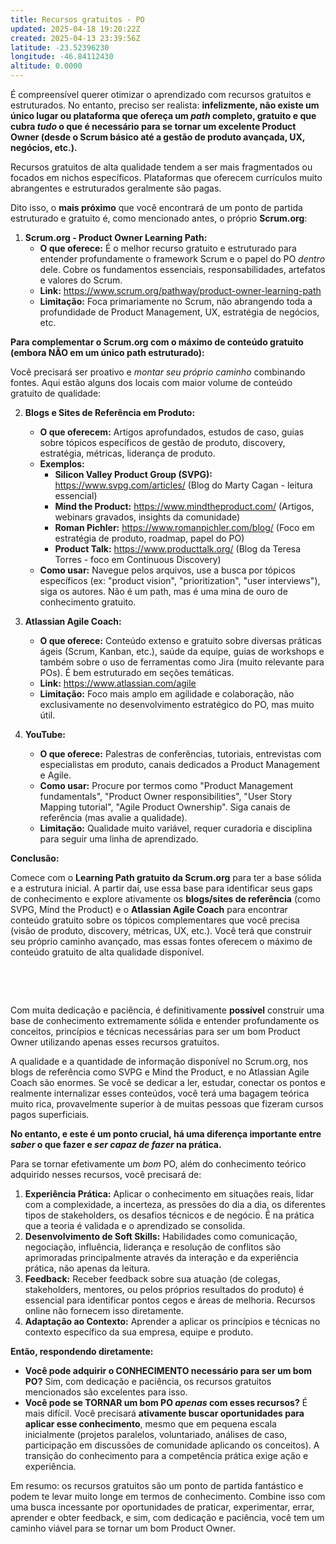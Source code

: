 ```yaml
---
title: Recursos gratuitos - PO
updated: 2025-04-18 19:20:22Z
created: 2025-04-13 23:39:56Z
latitude: -23.52396230
longitude: -46.84112430
altitude: 0.0000
---
```


É compreensível querer otimizar o aprendizado com recursos gratuitos e estruturados. No entanto, preciso ser realista: **infelizmente, não existe um único lugar ou plataforma que ofereça um *path* completo, gratuito e que cubra *tudo* o que é necessário para se tornar um excelente Product Owner (desde o Scrum básico até a gestão de produto avançada, UX, negócios, etc.).**

Recursos gratuitos de alta qualidade tendem a ser mais fragmentados ou focados em nichos específicos. Plataformas que oferecem currículos muito abrangentes e estruturados geralmente são pagas.

Dito isso, o **mais próximo** que você encontrará de um ponto de partida estruturado e gratuito é, como mencionado antes, o próprio **Scrum.org**:

1.  **Scrum.org - Product Owner Learning Path:**
    - **O que oferece:** É o melhor recurso gratuito e estruturado para entender profundamente o framework Scrum e o papel do PO *dentro* dele. Cobre os fundamentos essenciais, responsabilidades, artefatos e valores do Scrum.
    - **Link:** https://www.scrum.org/pathway/product-owner-learning-path
    - **Limitação:** Foca primariamente no Scrum, não abrangendo toda a profundidade de Product Management, UX, estratégia de negócios, etc.

**Para complementar o Scrum.org com o máximo de conteúdo gratuito (embora NÃO em um único path estruturado):**

Você precisará ser proativo e *montar seu próprio caminho* combinando fontes. Aqui estão alguns dos locais com maior volume de conteúdo gratuito de qualidade:

2.  **Blogs e Sites de Referência em Produto:**
    
    - **O que oferecem:** Artigos aprofundados, estudos de caso, guias sobre tópicos específicos de gestão de produto, discovery, estratégia, métricas, liderança de produto.
    - **Exemplos:**
        - **Silicon Valley Product Group (SVPG):** https://www.svpg.com/articles/ (Blog do Marty Cagan - leitura essencial)
        - **Mind the Product:** https://www.mindtheproduct.com/ (Artigos, webinars gravados, insights da comunidade)
        - **Roman Pichler:** https://www.romanpichler.com/blog/ (Foco em estratégia de produto, roadmap, papel do PO)
        - **Product Talk:** https://www.producttalk.org/ (Blog da Teresa Torres - foco em Continuous Discovery)
    - **Como usar:** Navegue pelos arquivos, use a busca por tópicos específicos (ex: "product vision", "prioritization", "user interviews"), siga os autores. Não é um path, mas é uma mina de ouro de conhecimento gratuito.
3.  **Atlassian Agile Coach:**
    
    - **O que oferece:** Conteúdo extenso e gratuito sobre diversas práticas ágeis (Scrum, Kanban, etc.), saúde da equipe, guias de workshops e também sobre o uso de ferramentas como Jira (muito relevante para POs). É bem estruturado em seções temáticas.
    - **Link:** https://www.atlassian.com/agile
    - **Limitação:** Foco mais amplo em agilidade e colaboração, não exclusivamente no desenvolvimento estratégico do PO, mas muito útil.
4.  **YouTube:**
    
    - **O que oferece:** Palestras de conferências, tutoriais, entrevistas com especialistas em produto, canais dedicados a Product Management e Agile.
    - **Como usar:** Procure por termos como "Product Management fundamentals", "Product Owner responsibilities", "User Story Mapping tutorial", "Agile Product Ownership". Siga canais de referência (mas avalie a qualidade).
    - **Limitação:** Qualidade muito variável, requer curadoria e disciplina para seguir uma linha de aprendizado.

**Conclusão:**

Comece com o **Learning Path gratuito da Scrum.org** para ter a base sólida e a estrutura inicial. A partir daí, use essa base para identificar seus gaps de conhecimento e explore ativamente os **blogs/sites de referência** (como SVPG, Mind the Product) e o **Atlassian Agile Coach** para encontrar conteúdo gratuito sobre os tópicos complementares que você precisa (visão de produto, discovery, métricas, UX, etc.). Você terá que construir seu próprio caminho avançado, mas essas fontes oferecem o máximo de conteúdo gratuito de alta qualidade disponível.

&nbsp;

&nbsp;

Com muita dedicação e paciência, é definitivamente **possível** construir uma base de conhecimento extremamente sólida e entender profundamente os conceitos, princípios e técnicas necessárias para ser um bom Product Owner utilizando apenas esses recursos gratuitos.

A qualidade e a quantidade de informação disponível no Scrum.org, nos blogs de referência como SVPG e Mind the Product, e no Atlassian Agile Coach são enormes. Se você se dedicar a ler, estudar, conectar os pontos e realmente internalizar esses conteúdos, você terá uma bagagem teórica muito rica, provavelmente superior à de muitas pessoas que fizeram cursos pagos superficiais.

**No entanto, e este é um ponto crucial, há uma diferença importante entre *saber* o que fazer e *ser capaz de fazer* na prática.**

Para se tornar efetivamente um *bom* PO, além do conhecimento teórico adquirido nesses recursos, você precisará de:

1.  **Experiência Prática:** Aplicar o conhecimento em situações reais, lidar com a complexidade, a incerteza, as pressões do dia a dia, os diferentes tipos de stakeholders, os desafios técnicos e de negócio. É na prática que a teoria é validada e o aprendizado se consolida.
2.  **Desenvolvimento de Soft Skills:** Habilidades como comunicação, negociação, influência, liderança e resolução de conflitos são aprimoradas principalmente através da interação e da experiência prática, não apenas da leitura.
3.  **Feedback:** Receber feedback sobre sua atuação (de colegas, stakeholders, mentores, ou pelos próprios resultados do produto) é essencial para identificar pontos cegos e áreas de melhoria. Recursos online não fornecem isso diretamente.
4.  **Adaptação ao Contexto:** Aprender a aplicar os princípios e técnicas no contexto específico da sua empresa, equipe e produto.

**Então, respondendo diretamente:**

- **Você pode adquirir o CONHECIMENTO necessário para ser um bom PO?** Sim, com dedicação e paciência, os recursos gratuitos mencionados são excelentes para isso.
- **Você pode se TORNAR um bom PO *apenas* com esses recursos?** É mais difícil. Você precisará **ativamente buscar oportunidades para aplicar esse conhecimento**, mesmo que em pequena escala inicialmente (projetos paralelos, voluntariado, análises de caso, participação em discussões de comunidade aplicando os conceitos). A transição do conhecimento para a competência prática exige ação e experiência.

Em resumo: os recursos gratuitos são um ponto de partida fantástico e podem te levar muito longe em termos de conhecimento. Combine isso com uma busca incessante por oportunidades de praticar, experimentar, errar, aprender e obter feedback, e sim, com dedicação e paciência, você tem um caminho viável para se tornar um bom Product Owner.